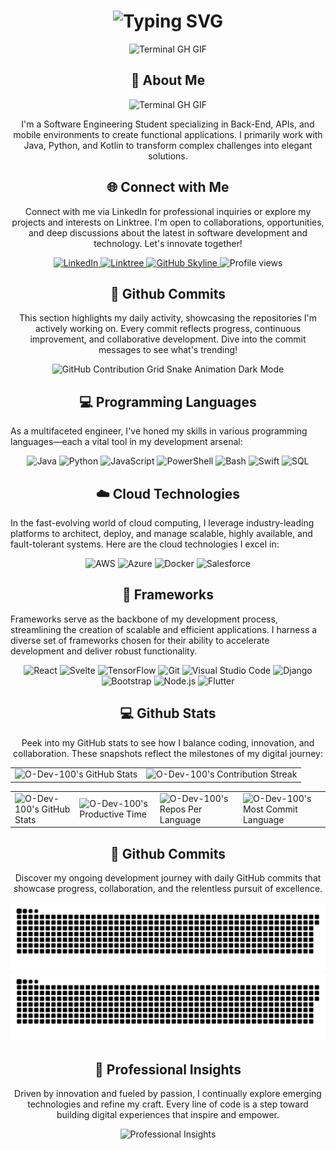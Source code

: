 <div align="center">
  <h1>
    <img src="https://readme-typing-svg.herokuapp.com?font=Jetbrains+mono&size=40&duration=3000&color=33FF33&center=true&vCenter=true&width=435&lines=Hey..+I'm+O-Dev-100;This+is..;..my+Github.." alt="Typing SVG"/>
  </h1>
  <p>
    <img src="termina-gh.gif" alt="Terminal GH GIF" />
  </p>
</div>

<div align="center">
  <h2>🚀 About Me</h2>
  <p>
    <img src="termina-gh.gif" alt="Terminal GH GIF" />
  </p>
  <p>
    I'm a Software Engineering Student specializing in Back-End, APIs, and mobile environments to create functional applications. I primarily work with Java, Python, and Kotlin to transform complex challenges into elegant solutions.
  </p>
</div>

<div align="center">
  <h2 align="center" class="section-heading">🌐 Connect with Me</h2>
  <p>
    Connect with me via LinkedIn for professional inquiries or explore my projects and interests on Linktree. I'm open to collaborations, opportunities, and deep discussions about the latest in software development and technology. Let's innovate together!
  </p>
  <div align="center">
    <a href="https://www.linkedin.com/in/omar-fnavarro" target="_blank">
      <img src="https://img.shields.io/badge/O-Dev-100-0077B5?style=for-the-badge&logo=linkedin&logoColor=white" alt="LinkedIn"/>
    </a>
    <a href="https://linktr.ee/o-dev-100" target="_blank">
      <img src="https://img.shields.io/badge/Linktree-39E09B?style=for-the-badge&logo=Linktree&logoColor=white" alt="Linktree"/>
    </a>
    <a href="https://github.com/O-Dev-100/O-Dev-100" target="_blank">
      <img src="https://img.shields.io/badge/View%20on%20GitHub-%230077B5.svg?style=for-the-badge&logo=github&logoColor=white" alt="GitHub Skyline"/>
    </a>
    <img src="https://komarev.com/ghpvc/?username=O-Dev-100&style=for-the-badge" alt="Profile views" />
  </div>
</div>

<div align="center">
  <h2>🚀 Github Commits</h2>
  <p>
    This section highlights my daily activity, showcasing the repositories I'm actively working on. Every commit reflects progress, continuous improvement, and collaborative development. Dive into the commit messages to see what's trending!
  </p>
  <img src="https://raw.githubusercontent.com/O-Dev-100/O-Dev-100/output/github-contribution-grid-snake-dark.svg#gh-dark-mode-only" alt="GitHub Contribution Grid Snake Animation Dark Mode"/>
</div>

<h2 align="center" class="section-heading">💻 Programming Languages</h2>
<p>
  As a multifaceted engineer, I've honed my skills in various programming languages—each a vital tool in my development arsenal:
</p>
<div align="center">
  <img src="https://img.shields.io/badge/Java-007396?style=for-the-badge&logo=java&logoColor=white" alt="Java" />
  <img src="https://img.shields.io/badge/Python-3776AB?style=for-the-badge&logo=python&logoColor=white" alt="Python"/>
  <img src="https://img.shields.io/badge/JavaScript-F7DF1E?style=for-the-badge&logo=javascript&logoColor=black" alt="JavaScript"/>
  <img src="https://img.shields.io/badge/PowerShell-5391FE?style=for-the-badge&logo=powershell&logoColor=white" alt="PowerShell"/>
  <img src="https://img.shields.io/badge/Bash-4EAA25?style=for-the-badge&logo=gnu-bash&logoColor=white" alt="Bash"/>
  <img src="https://img.shields.io/badge/Swift-FA7343?style=for-the-badge&logo=swift&logoColor=white" alt="Swift"/>
  <img src="https://img.shields.io/badge/SQL-00ADD8?style=for-the-badge&logo=go&logoColor=white" alt="SQL"/>
</div>

<h2 align="center" class="section-heading">☁️ Cloud Technologies</h2>
<p>
  In the fast-evolving world of cloud computing, I leverage industry-leading platforms to architect, deploy, and manage scalable, highly available, and fault-tolerant systems. Here are the cloud technologies I excel in:
</p>
<div align="center">
  <img src="https://img.shields.io/badge/AWS-FF9900?style=for-the-badge&logo=amazonaws&logoColor=white" alt="AWS" />
  <img src="https://img.shields.io/badge/Azure-0089D6?style=for-the-badge&logo=microsoftazure&logoColor=white" alt="Azure"/>
  <img src="https://img.shields.io/badge/Docker-2496ED?style=for-the-badge&logo=docker&logoColor=white" alt="Docker"/>
  <img src="https://img.shields.io/badge/Salesforce-00A1E0?style=for-the-badge&logo=salesforce&logoColor=white" alt="Salesforce"/>
</div>

<h2 align="center" class="section-heading">🔧 Frameworks</h2>
<p>
  Frameworks serve as the backbone of my development process, streamlining the creation of scalable and efficient applications. I harness a diverse set of frameworks chosen for their ability to accelerate development and deliver robust functionality.
</p>
<div align="center">
  <img src="https://img.shields.io/badge/React-20232A?style=for-the-badge&logo=react&logoColor=61DAFB" alt="React"/>
  <img src="https://img.shields.io/badge/Svelte-FF3E00?style=for-the-badge&logo=svelte&logoColor=white" alt="Svelte"/>
  <img src="https://img.shields.io/badge/Kotlin-FF6F00?style=for-the-badge&logo=tensorflow&logoColor=white" alt="TensorFlow"/>
  <img src="https://img.shields.io/badge/Git-F05032?style=for-the-badge&logo=git&logoColor=white" alt="Git"/>
  <img src="https://img.shields.io/badge/Visual%20Studio%20Code-007ACC?style=for-the-badge&logo=visualstudiocode&logoColor=white" alt="Visual Studio Code"/>
  <img src="https://img.shields.io/badge/Django-092E20?style=for-the-badge&logo=django&logoColor=green" alt="Django"/>
  <img src="https://img.shields.io/badge/Bootstrap-7952B3?style=for-the-badge&logo=bootstrap&logoColor=white" alt="Bootstrap"/>
  <img src="https://img.shields.io/badge/Node.js-339933?style=for-the-badge&logo=nodedotjs&logoColor=white" alt="Node.js"/>
  <img src="https://img.shields.io/badge/Flutter-02569B?style=for-the-badge&logo=flutter&logoColor=white" alt="Flutter"/>
</div>

<div align="center">
  <h2 align="center" class="section-heading">💻 Github Stats</h2>
  <p>
    Peek into my GitHub stats to see how I balance coding, innovation, and collaboration. These snapshots reflect the milestones of my digital journey:
  </p>
  <table align="center" width="100%" height="100%">
    <tr>
      <td>
        <img style="border: none;" src="https://github-profile-summary-cards.vercel.app/api/cards/profile-details?username=O-Dev-100&theme=github_dark" alt="O-Dev-100's GitHub Stats"/>
      </td>
      <td>
        <img style="border: none;" src="https://github-readme-streak-stats.herokuapp.com/?user=O-Dev-100&theme=merko" alt="O-Dev-100's Contribution Streak"/>
      </td>
    </tr>
  </table>
  <table align="center" width="100%" height="100%">
    <tr>
      <td>
        <img style="border: none;" src="https://github-profile-summary-cards.vercel.app/api/cards/stats?username=O-Dev-100&theme=github_dark" alt="O-Dev-100's GitHub Stats"/>
      </td>
      <td>
        <img style="border: none;" src="https://github-profile-summary-cards.vercel.app/api/cards/productive-time?username=O-Dev-100&theme=github_dark&utcOffset=10" alt="O-Dev-100's Productive Time"/>
      </td>
      <td>
        <img style="border: none;" src="https://github-profile-summary-cards.vercel.app/api/cards/repos-per-language?username=O-Dev-100&theme=github_dark" alt="O-Dev-100's Repos Per Language"/>
      </td>
      <td>
        <img style="border: none;" src="https://github-profile-summary-cards.vercel.app/api/cards/most-commit-language?username=O-Dev-100&theme=github_dark" alt="O-Dev-100's Most Commit Language"/>
      </td>
    </tr>
  </table>
  <h2>🚀 Github Commits</h2>
  <p>
    Discover my ongoing development journey with daily GitHub commits that showcase progress, collaboration, and the relentless pursuit of excellence.
  </p>
  <img src="https://raw.githubusercontent.com/zanepearton/zanepearton/output/github-contribution-grid-snake-dark.svg#gh-dark-mode-only" alt="GitHub Contribution Grid Snake Animation Dark Mode"/>
  <img src="https://raw.githubusercontent.com/zanepearton/zanepearton/output/github-contribution-grid-snake.svg#gh-light-mode-only" alt="GitHub Contribution Grid Snake Animation Light Mode"/>
</div>

<!-- Extra Professional Touch -->
<div align="center">
  <h2>🌟 Professional Insights</h2>
  <p>
    Driven by innovation and fueled by passion, I continually explore emerging technologies and refine my craft. Every line of code is a step toward building digital experiences that inspire and empower.
  </p>
  <img src="https://readme-typing-svg.herokuapp.com?font=Roboto+Mono&size=30&duration=2000&pause=1000&color=F7768E&center=true&lines=Driven+by+Innovation;Crafting+Code+with+Passion" alt="Professional Insights" />
</div>
